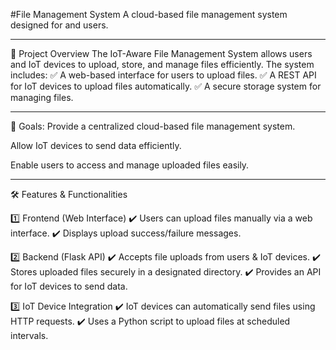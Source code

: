 #File Management System
A cloud-based file management system designed for  and users.  

__________________________________________________________________________________________________________________________
📖 Project Overview
The IoT-Aware File Management System allows users and IoT devices to upload, store, and manage files efficiently. The system includes:
✅ A web-based interface for users to upload files.
✅ A REST API for IoT devices to upload files automatically.
✅ A secure storage system for managing files.
_____________________________________________________________________________________________________________________

🎯 Goals:
Provide a centralized cloud-based file management system.

Allow IoT devices to send data efficiently.

Enable users to access and manage uploaded files easily.

_______________________________________________________________________________________________________________________

🛠️ Features & Functionalities   

1️⃣ Frontend (Web Interface)
✔️ Users can upload files manually via a web interface.
✔️ Displays upload success/failure messages.

2️⃣ Backend (Flask API)
✔️ Accepts file uploads from users & IoT devices.
✔️ Stores uploaded files securely in a designated directory.
✔️ Provides an API for IoT devices to send data.

3️⃣ IoT Device Integration
✔️ IoT devices can automatically send files using HTTP requests.
✔️ Uses a Python script to upload files at scheduled intervals.
